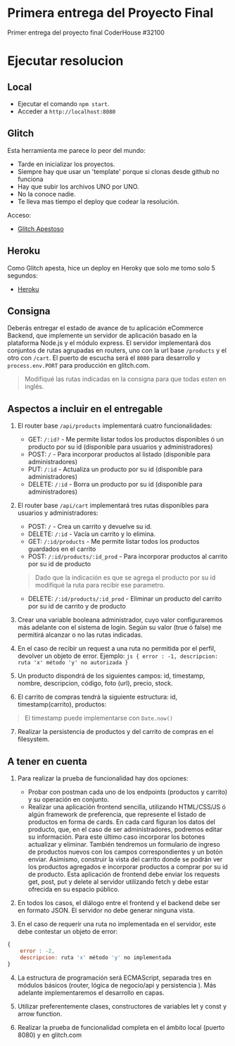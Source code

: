 # Primera entrega del Proyecto Final
Primer entrega del proyecto final CoderHouse #32100

# Ejecutar resolucion

## Local
- Ejecutar el comando `npm start`.
- Acceder a `http://localhost:8080`

## Glitch
Esta herramienta me parece lo peor del mundo:
- Tarde en inicializar los proyectos.
- Siempre hay que usar un 'template' porque si clonas desde github no funciona
- Hay que subir los archivos UNO por UNO.
- No la conoce nadie.
- Te lleva mas tiempo el deploy que codear la resolución.

Acceso:
- [Glitch Apestoso]()

## Heroku
Como Glitch apesta, hice un deploy en Heroky que solo me tomo solo 5 segundos:
- [Heroku](https://coder32100-proyecto-pauvels.herokuapp.com/api/products)

## Consigna
Deberás entregar el estado de avance de tu aplicación eCommerce Backend, que implemente un servidor de aplicación basado en la plataforma Node.js y el módulo express. El servidor implementará dos conjuntos de rutas agrupadas en routers, uno con la url base `/products` y el otro con `/cart`. El puerto de escucha será el `8080` para desarrollo y `process.env.PORT` para producción en glitch.com.

> Modifiqué las rutas indicadas en la consigna para que todas esten en inglés.

## Aspectos a incluir en el entregable
1) El router base `/api/products` implementará cuatro funcionalidades:
    - GET: `/:id?` - Me permite listar todos los productos disponibles ó un producto por su id (disponible para usuarios y administradores)
    - POST: `/` - Para incorporar productos al listado (disponible para administradores)
    - PUT: `/:id` - Actualiza un producto por su id (disponible para administradores)
    - DELETE: `/:id` - Borra un producto por su id (disponible para administradores)

2) El router base `/api/cart` implementará tres rutas disponibles para usuarios y administradores:
    - POST: `/` - Crea un carrito y devuelve su id.
    - DELETE: `/:id` - Vacía un carrito y lo elimina.
    - GET: `/:id/products` - Me permite listar todos los productos guardados en el carrito
    - POST: `/:id/products/:id_prod` - Para incorporar productos al carrito por su id de producto

    > Dado que la indicación es que se agrega el producto por su id modifiqué la ruta para recibir ese parametro.

    - DELETE: `/:id/products/:id_prod` - Eliminar un producto del carrito por su id de carrito y de producto

3) Crear una variable booleana administrador, cuyo valor configuraremos más adelante con el sistema de login. Según su valor (true ó false) me permitirá alcanzar o no las rutas indicadas. 

4) En el caso de recibir un request a una ruta no permitida por el perfil, devolver un objeto de error. Ejemplo: 
```js { error : -1, descripcion: ruta 'x' método 'y' no autorizada }```

5) Un producto dispondrá de los siguientes campos:  id, timestamp, nombre, descripcion, código, foto (url), precio, stock.

6) El carrito de compras tendrá la siguiente estructura: id, timestamp(carrito), productos: 

> El timestamp puede implementarse con `Date.now()`

7) Realizar la persistencia de productos y del carrito de compras en el filesystem.

## A tener en cuenta
1) Para realizar la prueba de funcionalidad hay dos opciones:
    - Probar con postman cada uno de los endpoints (productos y carrito) y su operación en conjunto.
    - Realizar una aplicación frontend sencilla, utilizando HTML/CSS/JS ó algún framework de preferencia, que represente el listado de productos en forma de cards. En cada card figuran los datos del producto, que, en el caso de ser administradores, podremos editar su información. Para este último caso incorporar los botones actualizar y eliminar. También tendremos un formulario de ingreso de productos nuevos con los campos correspondientes y un botón enviar. Asimismo, construir la vista del carrito donde se podrán ver los productos agregados e incorporar productos a comprar por su id de producto. Esta aplicación de frontend debe enviar los requests get, post, put y delete al servidor utilizando fetch y debe estar ofrecida en su espacio público.

2) En todos los casos, el diálogo entre el frontend y el backend debe ser en formato JSON. El servidor no debe generar ninguna vista.

3) En el caso de requerir una ruta no implementada en el servidor, este debe contestar un objeto de error: 
```js
{
    error : -2,
    descripcion: ruta 'x' método 'y' no implementada
}
```

4) La estructura de programación será ECMAScript, separada tres en módulos básicos (router, lógica de negocio/api y persistencia ). Más adelante implementaremos el desarrollo en capas. 

5) Utilizar preferentemente clases, constructores de variables let y const y arrow function.

6) Realizar la prueba de funcionalidad completa en el ámbito local (puerto 8080) y en glitch.com